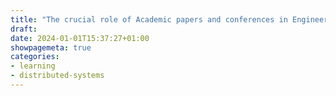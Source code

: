 ```yaml
---
title: "The crucial role of Academic papers and conferences in Engineering"
draft:
date: 2024-01-01T15:37:27+01:00
showpagemeta: true
categories:
- learning
- distributed-systems
---
```

